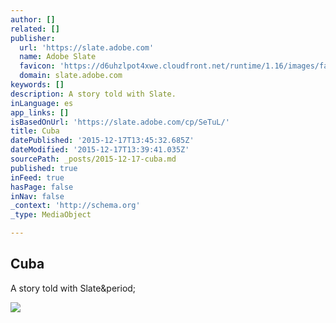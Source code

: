 ```yaml
---
author: []
related: []
publisher:
  url: 'https://slate.adobe.com'
  name: Adobe Slate
  favicon: 'https://d6uhzlpot4xwe.cloudfront.net/runtime/1.16/images/favicon.ico'
  domain: slate.adobe.com
keywords: []
description: A story told with Slate.
inLanguage: es
app_links: []
isBasedOnUrl: 'https://slate.adobe.com/cp/SeTuL/'
title: Cuba
datePublished: '2015-12-17T13:45:32.685Z'
dateModified: '2015-12-17T13:39:41.035Z'
sourcePath: _posts/2015-12-17-cuba.md
published: true
inFeed: true
hasPage: false
inNav: false
_context: 'http://schema.org'
_type: MediaObject

---
```

<article style=""><h1>Cuba</h1><p>A story told with Slate&amp;period;</p><img src="https://slate.adobe.com/cp/SeTuL/embed.jpg?buster=1450352025029" /></article>